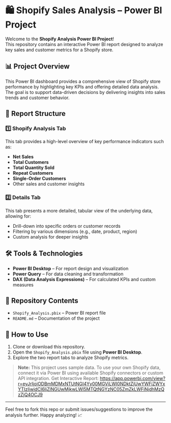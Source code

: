 # 🛍️ Shopify Sales Analysis – Power BI Project

Welcome to the **Shopify Analysis Power BI Project**!  
This repository contains an interactive Power BI report designed to analyze key sales and customer metrics for a Shopify store.

## 📊 Project Overview

This Power BI dashboard provides a comprehensive view of Shopify store performance by highlighting key KPIs and offering detailed data analysis. The goal is to support data-driven decisions by delivering insights into sales trends and customer behavior.

## 🧩 Report Structure

### 1️⃣ Shopify Analysis Tab
This tab provides a high-level overview of key performance indicators such as:

- **Net Sales**
- **Total Customers**
- **Total Quantity Sold**
- **Repeat Customers**
- **Single-Order Customers**
- Other sales and customer insights

### 2️⃣ Details Tab
This tab presents a more detailed, tabular view of the underlying data, allowing for:

- Drill-down into specific orders or customer records
- Filtering by various dimensions (e.g., date, product, region)
- Custom analysis for deeper insights

## 🛠️ Tools & Technologies

- **Power BI Desktop** – For report design and visualization
- **Power Query** – For data cleaning and transformation
- **DAX (Data Analysis Expressions)** – For calculated KPIs and custom measures

## 📁 Repository Contents

- `Shopify_Analysis.pbix` – Power BI report file
- `README.md` – Documentation of the project

## 🚀 How to Use

1. Clone or download this repository.
2. Open the `Shopify_Analysis.pbix` file using **Power BI Desktop**.
3. Explore the two report tabs to analyze Shopify metrics.

> **Note:** This project uses sample data. To use your own Shopify data, connect it via Power BI using available Shopify connectors or custom API integration.
Get Interactive Report: https://app.powerbi.com/view?r=eyJrIjoiODBmMDMxNTUtNGI4Yy00MGViLWI0NDktZjUwYWFiZWYxYTIzIiwidCI6IjZlNGUwMjkwLWI5MTQtNGYzNC05ZmZkLWFiNjdhMzQzZjQ4OCJ9
---

Feel free to fork this repo or submit issues/suggestions to improve the analysis further. Happy analyzing! 📈
